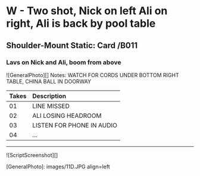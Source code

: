 # W - Two shot, Nick on left Ali on right, Ali is back by pool table

## Shoulder-Mount Static: Card /B011

### Lavs on Nick and Ali, boom from above

![GeneralPhoto][]
Notes: WATCH FOR CORDS UNDER BOTTOM RIGHT TABLE, CHINA BALL IN DOORWAY

| Takes | Description |
|:---|:----|
| 01 | LINE MISSED |
| 02 | ALI LOSING HEADROOM |
| 03 | LISTEN FOR PHONE IN AUDIO |
| 04 | ... |

----

![ScriptScreenshot][]


[GeneralPhoto]:  images/11D.JPG align=left

